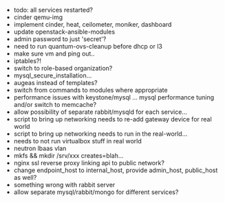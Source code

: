 * todo: all services restarted?
* cinder qemu-img
* implement cinder, heat, ceilometer, moniker, dashboard
* update openstack-ansible-modules
* admin password to just 'secret'?
* need to run quantum-ovs-cleanup before dhcp or l3
* make sure vm and ping out..
* iptables?!
* switch to role-based organization?
* mysql_secure_installation...
* augeas instead of templates?
* switch from commands to modules where appropriate
* performance issues with keystone/mysql ... mysql performance tuning and/or 
  switch to memcache?
* allow possibility of separate rabbit/mysqld for each service...
* script to bring up networking needs to re-add gateway device for real world
* script to bring up networking needs to run in the real-world...
* needs to not run virtualbox stuff in real world
* neutron lbaas vlan
* mkfs && mkdir /srv/xxx creates=blah...
* nginx ssl reverse proxy linking api to public network?
* change endpoint_host to internal_host, provide admin_host, public_host as well?
* something wrong with rabbit server
* allow separate mysql/rabbit/mongo for different services?
